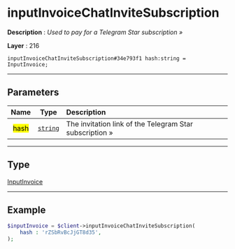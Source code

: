 # inputInvoiceChatInviteSubscription

**Description** : *Used to pay for a Telegram Star subscription &raquo;*

**Layer** : 216

```tl
inputInvoiceChatInviteSubscription#34e793f1 hash:string = InputInvoice;
```

---

## Parameters

| Name | Type | Description |
| :---: | :---: | :--- |
| <mark>hash</mark> | [`string`](type/string) | The invitation link of the Telegram Star subscription » |

---

## Type

[InputInvoice](type/InputInvoice)

---

## Example

```php
$inputInvoice = $client->inputInvoiceChatInviteSubscription(
	hash : 'rZSbRvBcJjGT8d35',
);
```